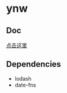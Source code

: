 # ynw

## Doc

[点击这里](http://www.jsgaotie.com/hooks/app-web/YNW/pages/_index.html)

## Dependencies

- lodash
- date-fns
